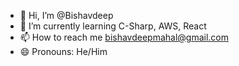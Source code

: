 - 👋 Hi, I’m @Bishavdeep
- 🌱 I’m currently learning C-Sharp, AWS, React
- 📫 How to reach me bishavdeepmahal@gmail.com
- 😄 Pronouns: He/Him

<!---
Bishavdeep/Bishavdeep is a ✨ special ✨ repository because its `README.md` (this file) appears on your GitHub profile.
You can click the Preview link to take a look at your changes.
--->
